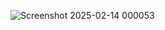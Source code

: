 ![Screenshot 2025-02-14 000053](https://github.com/user-attachments/assets/46969992-9d7c-4876-b828-2beadacf5968)
